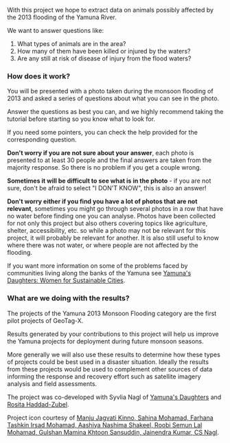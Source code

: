 With this project we hope to extract data on animals possibly affected by the 2013 flooding of the Yamuna River.

We want to answer questions like:

1. What types of animals are in the area?
2. How many of them have been killed or injured by the waters?
3. Are any still at risk of disease of injury from the flood waters?

### How does it work?
You will be presented with a photo taken during the monsoon flooding of 2013 and asked a series of questions about what you can see in the photo.

Answer the questions as best you can, and we highly recommend taking the tutorial before starting so you know what to look for.

If you need some pointers, you can check the help provided for the corresponding question.

**Don't worry if you are not sure about your answer**, each photo is presented to at least 30 people and the final answers are taken from the majority response. So there is no problem if you get a couple wrong.

**Sometimes it will be difficult to see what is in the photo** - if you are not sure, don't be afraid to select "I DON'T KNOW", this is also an answer!

**Don't worry either if you find you have a lot of photos that are not relevant**, sometimes you might go through several photos in a row that have no water before finding one you can analyse. Photos have been collected for not only this project but also others covering topics like agriculture, shelter, accessibility, etc. so while a photo may not be relevant for this project, it will probably be relevant for another. It is also still useful to know where there was not water, or where people are not affected by the flooding.

If you want more information on some of the problems faced by communities living along the banks of the Yamuna see [Yamuna's Daughters: Women for Sustainable Cities](http://yamuna.womenforsustainablecities.org).

### What are we doing with the results?
The projects of the Yamuna 2013 Monsoon Flooding category are the first pilot projects of GeoTag-X.

Results generated by your contributions to this project will help us improve the Yamuna projects for deployment during future monsoon seasons.

More generally we will also use these results to determine how these types of projects could be best used in a disaster situation. Ideally the results from these projects would be used to complement other sources of data informing the response and recovery effort such as satellite imagery analysis and field assessments.

The project was co-developed with Syvlia Nagl of [Yamuna's Daughters](http://yamuna.womenforsustainablecities.org/) and [Rosita Haddad-Zubel](http://tecfa.unige.ch/perso/rosita/-/Home.html).

Project icon courtesy of [Manju Jagvati Kinno, Sahina Mohamad, Farhana Tashkin Irsad Mohamad, Aashiya Nashima Shakeel, Roobi Semun Lal Mohamad, Gulshan Mamina Khtoon Sansuddin, Jainendra Kumar, CS Nagl](http://yamuna.womenforsustainablecities.org/).
